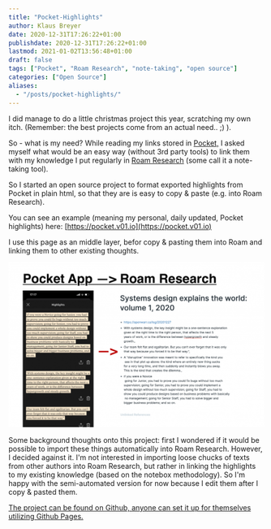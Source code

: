 ```yaml
---
title: "Pocket-Highlights"
author: Klaus Breyer
date: 2020-12-31T17:26:22+01:00
publishdate: 2020-12-31T17:26:22+01:00
lastmod: 2021-01-02T13:56:48+01:00
draft: false
tags: ["Pocket", "Roam Research", "note-taking", "open source"]
categories: ["Open Source"]
aliases:
  - "/posts/pocket-highlights/"
---
```


I did manage to do a little christmas project this year, scratching my own itch. (Remember: the best projects come from an actual need.. ;) ).

So - what is my need? While reading my links stored in [Pocket,](https://getpocket.com/) I asked myself what would be an easy way (without 3rd party tools) to link them with my knowledge I put regularly in [Roam Research](https://roamresearch.com/) (some call it a note-taking tool).

So I started an open source project to format exported highlights from Pocket in plain html, so that they are is easy to copy & paste (e.g. into Roam Research).

You can see an example (meaning my personal, daily updated, Pocket highlights) here: [https://pocket.v01.io](https://pocket.v01.io)

I use this page as an middle layer, befor copy & pasting them into Roam and linking them to other existing thoughts.

![](2020-12-31-v01-pocket-highlights-1024x661.png)

Some background thoughts onto this project: first I wondered if it would be possible to import these things automatically into Roam Research. However, I decided against it. I'm not interested in importing loose chucks of texts from other authors into Roam Research, but rather in linking the highlights to my existing knowledge (based on the notebox methodology). So I'm happy with the semi-automated version for now because I edit them after I copy & pasted them.

[The project can be found on Github, anyone can set it up for themselves utilizing Github Pages.](https://github.com/klausbreyer/pocket-highlights)
